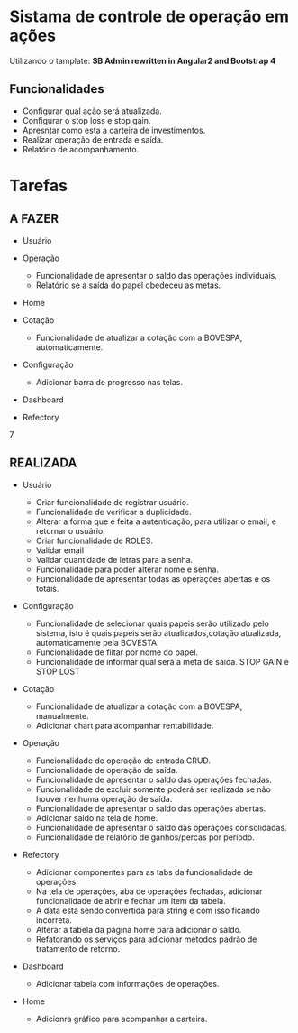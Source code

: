 # Sistama de controle de operação em ações

Utilizando o tamplate: **SB Admin rewritten in Angular2 and Bootstrap 4**

## Funcionalidades

- Configurar qual ação será atualizada.
- Configurar o stop loss e stop gain.
- Apresntar como esta a carteira de investimentos.
- Realizar operação de entrada e saída.
- Relatório de acompanhamento.

# Tarefas 
## A FAZER
- Usuário

- Operação	
	
	+ Funcionalidade de apresentar o saldo das operações individuais.		
	+ Relatório se a saída do papel obedeceu as metas.

- Home


- Cotação
	
	+ Funcionalidade de atualizar a cotação com a BOVESPA, automaticamente.

- Configuração

	+ Adicionar barra de progresso nas telas.

- Dashboard
	

- Refectory
	

7	
## REALIZADA
- Usuário

	+   Criar funcionalidade de registrar usuário.
	+	Funcionalidade de verificar a duplicidade.
	+	Alterar a forma que é feita a autenticação, para utilizar o email, e retornar o usuário.
	+	Criar funcionalidade de ROLES.
	+	Validar email
	+	Validar quantidade de letras para a senha.
	+	Funcionalidade para poder alterar nome e senha.
	+   Funcionalidade de apresentar todas as operações abertas e os totais.

- Configuração

	+ Funcionalidade de selecionar quais papeis serão utilizado pelo sistema, isto é quais papeis serão atualizados,cotação atualizada, automaticamente pela BOVESTA.
	+ Funcionalidade de filtar por nome do papel.
	+ Funcionalidade de informar qual será a meta de saída. STOP GAIN e STOP LOST

- Cotação

	+ Funcionalidade de atualizar a cotação com a BOVESPA, manualmente.
	+ Adicionar chart para acompanhar rentabilidade.

- Operação

	+ Funcionalidade de operação de entrada CRUD.
	+ Funcionalidade de operação de saída.
	+ Funcionalidade de apresentar o saldo das operações fechadas. 
	+ Funcionalidade de excluir somente poderá ser realizada se não houver nenhuma operação de saída.
	+ Funcionalidade de apresentar o saldo das operações abertas.
	* Adicionar saldo na tela de home.
	+ Funcionalidade de apresentar o saldo das operações consolidadas.
	+ Funcionalidade de relatório de ganhos/percas por período.

- Refectory

	+ Adicionar componentes para as tabs da funcionalidade de operações.
	+ Na tela de operações, aba de operações fechadas, adicionar funcionalidade de abrir e fechar um item da tabela.
	+ A data esta sendo convertida para string e com isso ficando incorreta.
	+ Alterar a tabela da página home para adicionar o saldo. 
	+ Refatorando os serviços para adicionar métodos padrão de tratamento de retorno.

- Dashboard

	+ Adicionar tabela com informações de operações.
	
- Home

	+ Adicionra gráfico para acompanhar a carteira.